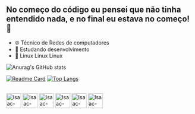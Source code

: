 ## No começo do código eu pensei que não tinha entendido nada, e no final eu estava no começo!  🤯


- 🌐 Técnico de Redes de computadores
- 🌱 Estudando desenvolvimento
- 🐧 Linux Linux Linux


![Anurag's GitHub stats](https://github-readme-stats.vercel.app/api?username=IsaacMozilinha&show_icons=true&theme=gruvbox)

[![Readme Card](https://github-readme-stats.vercel.app/api/pin/?username=IsaacMozilinha&repo=github-readme-stats&theme=gruvbox)](https://github.com/anuraghazra/github-readme-stats)
[![Top Langs](https://github-readme-stats.vercel.app/api/top-langs/?username=IsaacMozilinha&theme=gruvbox)](https://github.com/anuraghazra/github-readme-stats)
<div style="display: inime_block"><br>
<img align="center" alt="Isaac-linux" heigh="30" width="40" src="https://cdn.jsdelivr.net/gh/devicons/devicon/icons/linux/linux-original.svg">
<img align="center" alt="Isaac-csharp" heigh="30" width="40" src="https://cdn.jsdelivr.net/gh/devicons/devicon/icons/csharp/csharp-original.svg">
<img align="center" alt="Isaac-wp" heigh="30" width="40" src="https://cdn.jsdelivr.net/gh/devicons/devicon/icons/wordpress/wordpress-original.svg">
<img align="center" alt="Isaac-html" heigh="30" width="40" src="https://cdn.jsdelivr.net/gh/devicons/devicon/icons/html5/html5-original-wordmark.svg">
<img align="center" alt="Isaac-mysql" heigh="30" width="40" src="https://cdn.jsdelivr.net/gh/devicons/devicon/icons/mysql/mysql-original-wordmark.svg">
<img align="center" alt="Isaac-php" heigh="30" width="40" src="https://cdn.jsdelivr.net/gh/devicons/devicon/icons/php/php-original.svg">

<a href="https://www.linkedin.com/in/isaac-fs-santos/" target="_blank"><img scr ="https://img.shields.io/badge/LinkedIn-0077B5?style=for-the-badge&logo=linkedin&logoColor=white">




